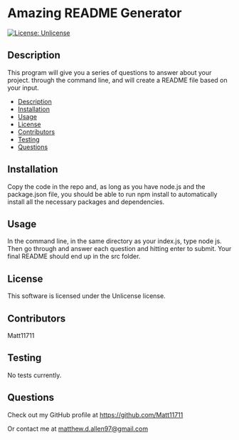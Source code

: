      
  # Amazing README Generator
  [![License: Unlicense](https://img.shields.io/badge/license-Unlicense-blue.svg)](http://unlicense.org/)

     
  ## Description
   This program will give you a series of questions to answer about your project. through the command line, and will create a README file based on your input.
      
 
 
  * [Description](#description)
  * [Installation](#installation)
  * [Usage](#usage)
  * [License](#license)
  * [Contributors](#contributors)
  * [Testing](#testing)
  * [Questions](#questions)
      
    

  ## Installation
  Copy the code in the repo and, as long as you have node.js and the package.json file, you should be able to run npm install to automatically install all the necessary packages and dependencies.
    
   ## Usage
      
  In the command line, in the same directory as your index.js, type node js. Then go through and answer each question and hitting enter to submit. Your final README should end up in the src folder.

  ## License
This software is licensed under the Unlicense license.
   
  ## Contributors
  Matt11711

 
  ## Testing
         
   No tests currently.
   
  ## Questions
  Check out my GitHub profile at https://github.com/Matt11711
        
  Or contact me at matthew.d.allen97@gmail.com
  